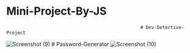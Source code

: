 # Mini-Project-By-JS
                                                     # Dev-Detective-Project
![Screenshot (9)](https://user-images.githubusercontent.com/106863786/231436365-a38d7de5-ef17-450f-8463-f54dd82b6c81.png)
                                                     # Password-Generator
![Screenshot (10)](https://user-images.githubusercontent.com/106863786/231436793-f895ea55-7e41-4aa2-8836-9b7712a4633b.png)

